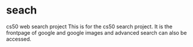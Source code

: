 # seach
cs50 web search project
This is for the cs50 search project. It is the frontpage of google and google images and advanced search can also be accessed.
